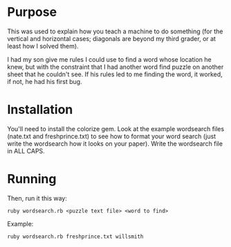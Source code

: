 # Purpose

This was used to explain how you teach a machine to do something (for the
vertical and horizontal cases; diagonals are beyond my third grader, or at
least how I solved them).

I had my son give me rules I could use to find a word whose location he knew,
but with the constraint that I had another word find puzzle on another sheet
that he couldn't see. If his rules led to me finding the word, it worked,
if not, he had his first bug.

# Installation

You'll need to install the colorize gem. Look at the example wordsearch files
(nate.txt and freshprince.txt) to see how to format your word search (just write
the wordsearch how it looks on your paper). Write the wordsearch file in ALL CAPS.

# Running

Then, run it this way:

    ruby wordsearch.rb <puzzle text file> <word to find>

Example:

    ruby wordsearch.rb freshprince.txt willsmith
